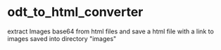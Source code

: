 odt_to_html_converter
=====================

extract Images base64 from html files and save a html file with a link to images saved into directory "images"

